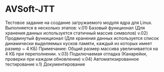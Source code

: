 # AVSoft-JTT
Тестовое задание на создание загружаемого модуля ядра для Linux.
Выполняется в несколько этапов:
  v.01) Базовый функционал (Для хранения данных используется статичный массив символов)
  v.02) Продвинутый функиционал (Для хранения данных используется список динамически выделяемых кусков памяти, каждый из которых имеет размер ~ 4 КБ)
  Примечание: Общий размер массива увеличивается на 4 КБ при переполнении.
  v.03) Подключаемая отладка (Канарейки, проверки при каждом обновлении)
  v.04) Автоматизированное тестирование
  v.1)  Документирование
